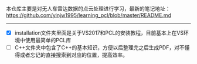 本仓库主要是对无人车雷达数据的点云处理进行学习，最新的笔记地址：https://github.com/yinjw1995/learning_pcl/blob/master/README.md

---

- [x] installation文件夹里面是关于VS2017和PCL的安装教程，目前基本上在VS环境中使用最简单的PCL库
- [ ] ​C++文件夹中包含了C++的基本知识，方便以后整理完之后生成PDF，对不懂得或者忘记的直接搜索到对应的位置，提高效率。
